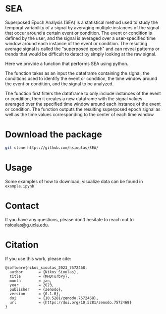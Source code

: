 # SEA

Superposed Epoch Analysis (SEA) is a statistical method used to study the temporal variability of a signal by averaging multiple instances of the signal that occur around a certain event or condition. The event or condition is defined by the user, and the signal is averaged over a user-specified time window around each instance of the event or condition. The resulting average signal is called the "superposed epoch" and can reveal patterns or trends that would be difficult to detect by simply looking at the raw signal.

Here we provide a function that performs SEA using python.

The function takes as an input the dataframe containing the signal, the conditions used to identify the event or condition, the time window around the event or condition, and the signal to be analyzed. 

The function  first filters the dataframe to only include instances of the event or condition, then it creates a new dataframe with the signal values averaged over the specified time window around each instance of the event or condition. The function outputs the resulting superposed epoch signal as well as the time values corresponding to the center of each time window.


 # Download the package
``` bash
git clone https://github.com/nsioulas/SEA/
```

# Usage

Some examples of how to download, visualize data can be found in ```example.ipynb```

# Contact
If you have any questions, please don't hesitate to reach out to nsioulas@g.ucla.edu.

# Citation

If you use this work, please cite:

```
@software{nikos_sioulas_2023_7572468,
  author       = {Nikos Sioulas},
  title        = {MHDTurbPy},
  month        = jan,
  year         = 2023,
  publisher    = {Zenodo},
  version      = {0.1.0},
  doi          = {10.5281/zenodo.7572468},
  url          = {https://doi.org/10.5281/zenodo.7572468}
}
```

